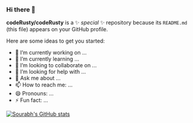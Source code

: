### Hi there 👋


**codeRusty/codeRusty** is a ✨ _special_ ✨ repository because its `README.md` (this file) appears on your GitHub profile.

Here are some ideas to get you started:

- 🔭 I’m currently working on ...
- 🌱 I’m currently learning ...
- 👯 I’m looking to collaborate on ...
- 🤔 I’m looking for help with ...
- 💬 Ask me about ...
- 📫 How to reach me: ...
- 😄 Pronouns: ...
- ⚡ Fun fact: ...


[![Sourabh's GitHub stats](https://github-readme-stats.vercel.app/api?username=coderuty)](https://github.com/coderusty/github-readme-stats)

